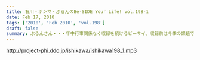 ```yaml
---
title: 石川・ホンマ・ぶるんのBe-SIDE Your Life! vol.198-1
date: Feb 17, 2010
tags: ['2010', 'Feb 2010', 'vol.198']
draft: false
summary: ぶるんさん・・・年中行事関係なく収録を続けるビーサイ。収録前は今季の課題である「巨人の外野はどーなる論争」で紛糾のスタジオでした。NAMAE
---
```


http://project-phi.ddo.jp/ishikawa/ishikawa198_1.mp3
